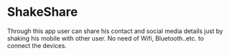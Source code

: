 # ShakeShare
Through this app user can share his  contact and social media  details just by shaking his mobile with other user. 
No need of Wifi, Bluetooth..etc. to connect the devices.
